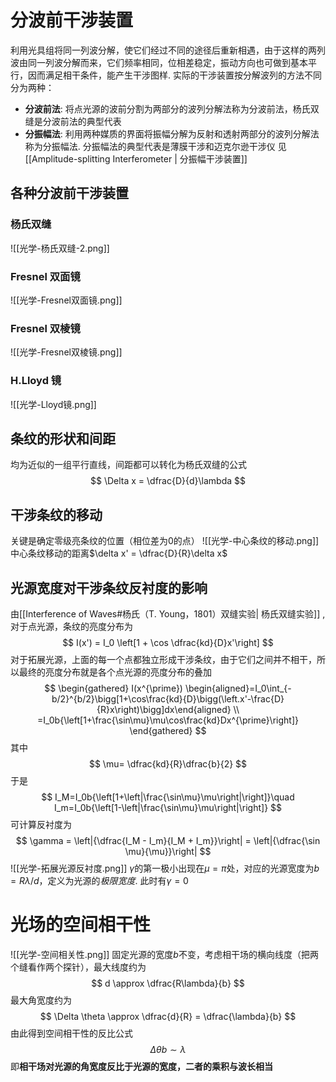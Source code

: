 # 分波前干涉装置
利用光具组将同一列波分解，使它们经过不同的途径后重新相遇，由于这样的两列波由同一列波分解而来，它们频率相同，位相差稳定，振动方向也可做到基本平行，因而满足相干条件，能产生干涉图样. 实际的干涉装置按分解波列的方法不同分为两种：

- **分波前法**: 将点光源的波前分割为两部分的波列分解法称为分波前法，杨氏双缝是分波前法的典型代表
- **分振幅法**: 利用两种媒质的界面将振幅分解为反射和透射两部分的波列分解法称为分振幅法. 分振幅法的典型代表是薄膜干涉和迈克尔逊干涉仪 见[[Amplitude-splitting Interferometer | 分振幅干涉装置]]
## 各种分波前干涉装置
### 杨氏双缝
![[光学-杨氏双缝-2.png]]

### Fresnel 双面镜
![[光学-Fresnel双面镜.png]]
### Fresnel 双棱镜
![[光学-Fresnel双棱镜.png]]
### H.Lloyd 镜
![[光学-Lloyd镜.png]]
## 条纹的形状和间距
均为近似的一组平行直线，间距都可以转化为杨氏双缝的公式
$$
\Delta x = \dfrac{D}{d}\lambda
$$
## 干涉条纹的移动
关键是确定零级亮条纹的位置（相位差为$0$的点）
![[光学-中心条纹的移动.png]]
中心条纹移动的距离$\delta x' = \dfrac{D}{R}\delta x$
## 光源宽度对干涉条纹反衬度的影响
由[[Interference of Waves#杨氏（T. Young，1801）双缝实验| 杨氏双缝实验]] , 对于点光源，条纹的亮度分布为
$$
I(x') = I_0 \left[1 + \cos \dfrac{kd}{D}x'\right]
$$
对于拓展光源，上面的每一个点都独立形成干涉条纹，由于它们之间并不相干，所以最终的亮度分布就是各个点光源的亮度分布的叠加
$$
\begin{gathered}
I(x^{\prime}) \begin{aligned}=I_0\int_{-b/2}^{b/2}\bigg[1+\cos\frac{kd}{D}\bigg(\left.x'-\frac{D}{R}x\right)\bigg]dx\end{aligned} \\
=I_0b{\left[1+\frac{\sin\mu}\mu\cos\frac{kd}Dx^{\prime}\right]} 
\end{gathered}
$$
其中
$$
\mu= \dfrac{kd}{R}\dfrac{b}{2}
$$
于是
$$
I_M=I_0b{\left[1+\left|\frac{\sin\mu}\mu\right|\right]}\quad I_m=I_0b{\left[1-\left|\frac{\sin\mu}\mu\right|\right]}
$$
可计算反衬度为
$$
\gamma = \left|{\dfrac{I_M - I_m}{I_M + I_m}}\right| = \left|{\dfrac{\sin \mu}{\mu}}\right|
$$
![[光学-拓展光源反衬度.png]]
$\gamma$的第一极小出现在$\mu = \pi$处，对应的光源宽度为$b = R \lambda / d$，定义为光源的*极限宽度*. 此时有$\gamma = 0$

# 光场的空间相干性
![[光学-空间相关性.png]]
固定光源的宽度$b$不变，考虑相干场的横向线度（把两个缝看作两个探针），最大线度约为
$$
d \approx \dfrac{R\lambda}{b}
$$
最大角宽度约为
$$
\Delta \theta \approx \dfrac{d}{R} = \dfrac{\lambda}{b}
$$
由此得到空间相干性的反比公式
$$
\Delta \theta b \sim \lambda
$$
即**相干场对光源的角宽度反比于光源的宽度，二者的乘积与波长相当**

